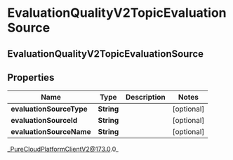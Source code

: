 # EvaluationQualityV2TopicEvaluationSource

## EvaluationQualityV2TopicEvaluationSource

## Properties

|Name | Type | Description | Notes|
|------------ | ------------- | ------------- | -------------|
| **evaluationSourceType** | **String** |  | [optional] |
| **evaluationSourceId** | **String** |  | [optional] |
| **evaluationSourceName** | **String** |  | [optional] |



_PureCloudPlatformClientV2@173.0.0_
